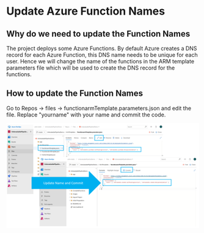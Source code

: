 # Update Azure Function Names

## Why do we need to update the Function Names
The project deploys some Azure Functions. By default Azure creates a DNS record for each Azure Function, this DNS name needs to be unique for each user. Hence we will change the name of the functions in the ARM template parameters file which will be used to create the DNS record for the functions. 

## How to update the Function Names
Go to Repos -> files -> functionarmTemplate.parameters.json and edit the file. Replace "yourname" with your name and commit the code. 

![](../../images/AzureDevopsUpdateFunction.PNG)
